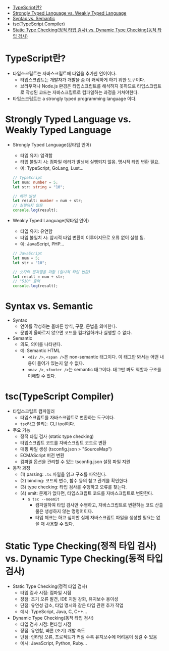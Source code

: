 - [TypeScript란?](#typescript란)
- [Strongly Typed Language vs. Weakly Typed Language](#strongly-typed-language-vs-weakly-typed-language)
- [Syntax vs. Semantic](#syntax-vs-semantic)
- [tsc(TypeScript Compiler)](#tsctypescript-compiler)
- [Static Type Checking(정적 타입 검사) vs. Dynamic Type Checking(동적 타입 검사)](#static-type-checking정적-타입-검사-vs-dynamic-type-checking동적-타입-검사)

# TypeScript란?

- 타입스크립트는 자바스크립트에 타입을 추가한 언어이다.
  - 타입스크립트는 개발자가 개발을 좀 더 쾌적하게 하기 위한 도구이다.
  - 브라우저나 Node.js 환경은 타입스크립트를 해석하지 못하므로 타입스크립트로 작성된 코드는 자바스크립트로 컴파일하는 과정을 거쳐야한다.
- 타입스크립트는 a strongly typed programming language 이다.

# Strongly Typed Language vs. Weakly Typed Language

- Strongly Typed Language(강타입 언어)

  - 타입 유지: 엄격함
  - 타입 불일치 시: 컴파일 에러가 발생해 실행되지 않음. 명시적 타입 변환 필요.
  - 예: TypeScript, GoLang, Lust...

  ```Typescript
  // TypeScript
  let num: number = 5;
  let str: string = "10";

  // 에러 발생
  let result: number = num + str;
  // 실행되지 않음
  console.log(result);
  ```

- Weakly Typed Language(약타입 언어)

  - 타입 유지: 유연함
  - 타입 불일치 시: 암시적 타입 변환이 이루어지므로 오류 없이 실행 됨.
  - 예: JavaScript, PHP...

  ```Javascript
  // JavaScript
  let num = 5;
  let str = "10";

  // 숫자와 문자열을 더함 (암시적 타입 변환)
  let result = num + str;
  // "510" 출력
  console.log(result);
  ```

# Syntax vs. Semantic

- Syntax
  - 언어를 작성하는 올바른 방식, 구문, 문법을 의미한다.
  - 문법이 올바르지 않으면 코드를 컴파일하거나 실행할 수 없다.
- Semantic
  - 의도, 의미를 나타낸다.
  - 예: Semantic HTML
    - `<div />`, `<span />`은 non-semantic 태그이다. 이 태그만 봐서는 어떤 내용이 들어가 있는지 알 수 없다.
    - `<nav />`, `<footer />`는 semantic 태그이다. 태그만 봐도 역할과 구조를 이해할 수 있다.

# tsc(TypeScript Compiler)

- 타입스크립트 컴파일러
  - 타입스크립트를 자바스크립트로 변환하는 도구이다.
  - `tsc`라고 불리는 CLI tool이다.
- 주요 기능
  - 정적 타입 검사 (static type checking)
  - 타입스크립트 코드를 자바스크립트 코드로 변환
  - 매핑 파일 생성 (tsconfig.json > "SourceMap")
  - ECMAScript 버전 변환
  - 컴파일 옵션을 관리할 수 있는 tsconfig.json 설정 파일 지원
- 동작 과정
  - (1) parsing: `.ts` 파일을 읽고 구조를 파악한다.
  - (2) binding: 코드의 변수, 함수 등의 참고 관계를 확인한다.
  - (3) type checking: 타입 검사를 수행하고 오류를 찾는다.
  - (4) emit: 문제가 없다면, 타입스크립트 코드를 자바스크립트로 변환한다.
    - `$ tsc --noemit`
      - 컴파일하여 타입 검사만 수행하고, 자바스크립트로 변환하는 코드 산출물은 생성하지 않는 명령어이다.
      - 타입 체크는 하고 싶지만 실제 자바스크립트 파일을 생성할 필요는 없을 때 사용할 수 있다.

# Static Type Checking(정적 타입 검사) vs. Dynamic Type Checking(동적 타입 검사)

- Static Type Checking(정적 타입 검사)
  - 타입 검사 시점: 컴파일 시점
  - 장점: 조기 오류 발견, IDE 지원 강화, 유지보수 용이성
  - 단점: 유연성 감소, 타입 명시와 같은 타입 관련 추가 작업
  - 예시: TypeScript, Java, C, C++...
- Dynamic Type Checking(동적 타입 검사)
  - 타입 검사 시점: 런타임 시점
  - 장점: 유연함, 빠른 (초기) 개발 속도
  - 단점: 런타임 오류, 프로젝트가 커질 수록 유지보수에 어려움이 생길 수 있음
  - 예시: JavaScript, Python, Ruby...
